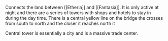 Connects the land between [[Etheria]] and [[Fantasia]]. It is only active at night and there are a series of towers with shops and hotels to stay in during the day time. There is a central yellow line on the bridge the crosses from south to north and the closer it reaches north it 

Central tower is essentially a city and is a massive trade center.